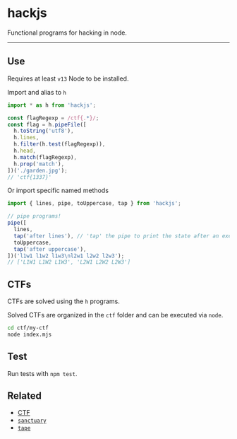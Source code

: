 # hackjs

Functional programs for hacking in node.

---

## Use

Requires at least `v13` Node to be installed.

Import and alias to `h`

```js
import * as h from 'hackjs';

const flagRegexp = /ctf{.*}/;
const flag = h.pipeFile([
  h.toString('utf8'),
  h.lines,
  h.filter(h.test(flagRegexp)),
  h.head,
  h.match(flagRegexp),
  h.prop('match'),
])('./garden.jpg');
// 'ctf{1337}'
```

Or import specific named methods

```js
import { lines, pipe, toUppercase, tap } from 'hackjs';

// pipe programs!
pipe([
  lines,
  tap('after lines'), // 'tap' the pipe to print the state after an executed program
  toUppercase,
  tap('after uppercase'),
])('l1w1 l1w2 l1w3\nl2w1 l2w2 l2w3');
// ['L1W1 L1W2 L1W3', 'L2W1 L2W2 L2W3']
```

## CTFs

CTFs are solved using the `h` programs.

Solved CTFs are organized in the `ctf` folder and can be executed via `node`.

```bash
cd ctf/my-ctf
node index.mjs
```

## Test

Run tests with `npm test`.

## Related
- [CTF](https://en.wikipedia.org/wiki/Wargame_(hacking))
- [`sanctuary`](https://github.com/sanctuary-js/sanctuary)
- [`tape`](https://github.com/substack/tape)
